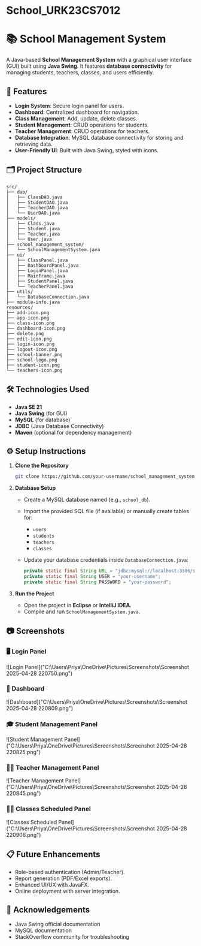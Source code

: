 # School_URK23CS7012
# 📚 School Management System

A Java-based **School Management System** with a graphical user interface (GUI) built using **Java Swing**. It features **database connectivity** for managing students, teachers, classes, and users efficiently.

## 🚀 Features

- **Login System**: Secure login panel for users.
- **Dashboard**: Centralized dashboard for navigation.
- **Class Management**: Add, update, delete classes.
- **Student Management**: CRUD operations for students.
- **Teacher Management**: CRUD operations for teachers.
- **Database Integration**: MySQL database connectivity for storing and retrieving data.
- **User-Friendly UI**: Built with Java Swing, styled with icons.

## 🗂️ Project Structure

```
src/
├── dao/
│   ├── ClassDAO.java
│   ├── StudentDAO.java
│   ├── TeacherDAO.java
│   └── UserDAO.java
├── models/
│   ├── Class.java
│   ├── Student.java
│   ├── Teacher.java
│   └── User.java
├── school_management_system/
│   └── SchoolManagementSystem.java
├── ui/
│   ├── ClassPanel.java
│   ├── DashboardPanel.java
│   ├── LoginPanel.java
│   ├── MainFrame.java
│   ├── StudentPanel.java
│   └── TeacherPanel.java
├── utils/
│   └── DatabaseConnection.java
├── module-info.java
resources/
├── add-icon.png
├── app-icon.png
├── class-icon.png
├── dashboard-icon.png
├── delete.png
├── edit-icon.png
├── login-icon.png
├── logout-icon.png
├── school-banner.png
├── school-logo.png
├── student-icon.png
└── teachers-icon.png
```

## 🛠️ Technologies Used

- **Java SE 21**
- **Java Swing** (for GUI)
- **MySQL** (for database)
- **JDBC** (Java Database Connectivity)
- **Maven** (optional for dependency management)

## ⚙️ Setup Instructions

1. **Clone the Repository**

   ```bash
   git clone https://github.com/your-username/school_management_system.git
   ```

2. **Database Setup**

   - Create a MySQL database named (e.g., `school_db`).
   - Import the provided SQL file (if available) or manually create tables for:
     - `users`
     - `students`
     - `teachers`
     - `classes`
   - Update your database credentials inside `DatabaseConnection.java`:

     ```java
     private static final String URL = "jdbc:mysql://localhost:3306/school_db";
     private static final String USER = "your-username";
     private static final String PASSWORD = "your-password";
     ```

3. **Run the Project**

   - Open the project in **Eclipse** or **IntelliJ IDEA**.
   - Compile and run `SchoolManagementSystem.java`.

## 📷 Screenshots

### 🖥️ Login Panel
![Login Panel]("C:\Users\Priya\OneDrive\Pictures\Screenshots\Screenshot 2025-04-28 220750.png")

### 🏫 Dashboard
![Dashboard]("C:\Users\Priya\OneDrive\Pictures\Screenshots\Screenshot 2025-04-28 220809.png")

### 🎓 Student Management Panel
![Student Management Panel]("C:\Users\Priya\OneDrive\Pictures\Screenshots\Screenshot 2025-04-28 220825.png")

### 👨‍🏫 Teacher Management Panel
![Teacher Management Panel]("C:\Users\Priya\OneDrive\Pictures\Screenshots\Screenshot 2025-04-28 220845.png")

### 👨‍🏫 Classes Scheduled Panel
![Classes Scheduled Panel]("C:\Users\Priya\OneDrive\Pictures\Screenshots\Screenshot 2025-04-28 220906.png")

## 📋 Future Enhancements

- Role-based authentication (Admin/Teacher).
- Report generation (PDF/Excel exports).
- Enhanced UI/UX with JavaFX.
- Online deployment with server integration.

## 🙏 Acknowledgements

- Java Swing official documentation
- MySQL documentation
- StackOverflow community for troubleshooting


